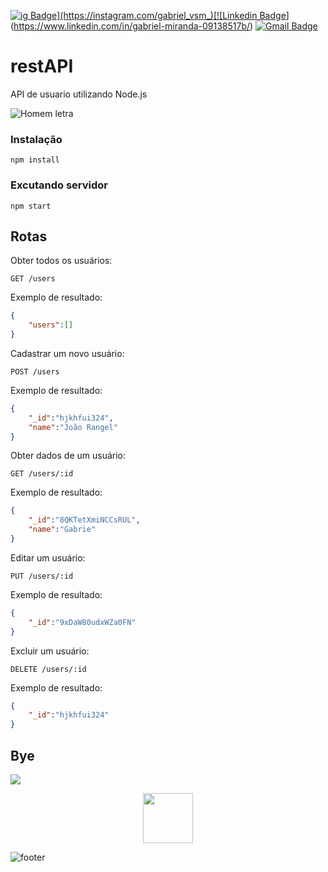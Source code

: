 [![ig Badge](https://img.shields.io/badge/@Gabriel-%23E4405F.svg?&style=flat-square&logo=instagram&logoColor=white&link=https://instagram.com/gabriel_vsm_)](https://instagram.com/gabriel_vsm_)[![Linkedin Badge](https://img.shields.io/badge/-Gabriel-blue?style=flat-square&logo=Linkedin&logoColor=white&link=https://www.linkedin.com/in/gabriel-miranda-09138517b/)](https://www.linkedin.com/in/gabriel-miranda-09138517b/) [![Gmail Badge](https://img.shields.io/badge/-vytorgabriel123v@gmail.com-c14438?style=flat-square&logo=Gmail&logoColor=white&link=mailto:vytorgabriel123v@gmail.com)](mailto:vytorgabriel123v@gmail.com)

# restAPI
API de usuario utilizando Node.js



![Homem letra](https://github.com/roboticapratica/Linguagem-C/blob/master/homem%20letra.gif)

### Instalação
```
npm install
```

### Excutando servidor
```
npm start
```
## Rotas
Obter todos os usuários:
```
GET /users
```
Exemplo de resultado:
```json
{
    "users":[]
}
```

Cadastrar um novo usuário:
```
POST /users
```
Exemplo de resultado:
```json
{
    "_id":"hjkhfui324",
    "name":"João Rangel"
}
```

Obter dados de um usuário:
```
GET /users/:id
```
Exemplo de resultado:
```json
{
    "_id":"8QKTetXmiNCCsRUL",
    "name":"Gabrie"
}
```

Editar um usuário:
```
PUT /users/:id
```
Exemplo de resultado:
```json
{
    "_id":"9xDaW80udxWZa0FN"
}
```

Excluir um usuário:
```
DELETE /users/:id
```
Exemplo de resultado:
```json
{
    "_id":"hjkhfui324"
}
```

## Bye

![](https://komarev.com/ghpvc/?username=sTrkalec&label=📈+You+are+visitor+number&color=green)

<p align=center><img src="https://raw.githubusercontent.com/MartinHeinz/MartinHeinz/master/wave.gif" width="80px">
  
![footer](https://capsule-render.vercel.app/api?type=wave&color=d3d3d3&height=180&width=100&section=footer&text=&lsaquo;&rsaquo;%20Thanks%20for%20watching%20my%20profile%20&lsaquo;/&rsaquo;&fontSize=20&fontAlign=50&fontColor=000000)
  
